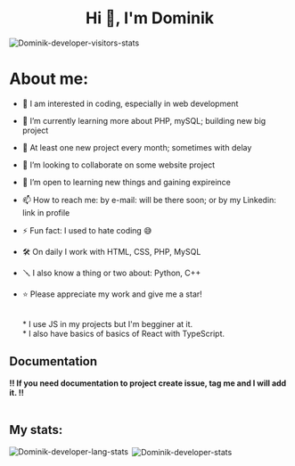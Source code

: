 <h1 align="center">Hi 👋, I'm Dominik </h1>
<p align="left"> <img src="https://komarev.com/ghpvc/?username=Dominik-devekoper&label=Profile%20views&color=0e75b6&style=flat" alt="Dominik-developer-visitors-stats" /> </p>

# About me:

<!-- - 👋 Hi, I’m @Dominik-developer -->
- 👀 I am interested in coding, especially in web development
- 🌱 I’m currently learning more about PHP, mySQL; building new big project 
- 🧩 At least one new project every month; sometimes with delay
- 💞️ I’m looking to collaborate on some website project
- 🤲 I’m open to learning new things and gaining expireince
- 📫 How to reach me: by e-mail: will be there soon; or by my Linkedin: link in profile <!--linkedin.com/in/dominik-szczepański-2a5287294-->
- ⚡ Fun fact: I used to hate coding 😅
- 🛠 On daily I work with HTML, CSS, PHP, MySQL
- 🪛 I also know a thing or two about: Python, C++
- ⭐️ Please appreciate my work and give me a star!

  <br>* I use JS in my projects but I'm begginer at it.
  <br>* I also have basics of basics of React with TypeScript.

## Documentation 
  <b>‼️ If you need documentation to project create issue, tag me and I will add it. ‼️</b>
  <br><br>
  
 <!-- <br><b>=== GETTING BACK ON GITHUB‼️ === </b> -->

## My stats: 
<p><img align="left" src="https://github-readme-stats.vercel.app/api/top-langs?username=Dominik-developer&show_icons=true&locale=en&layout=compact" alt="Dominik-developer-lang-stats" /></p>
<p>&nbsp;<img align="center" src="https://github-readme-stats.vercel.app/api?username=Dominik-developer&show_icons=true&locale=en" alt="Dominik-developer-stats" /></p>
<!--<p><img align="center" src="https://github-readme-streak-stats.herokuapp.com/?user=Dominik-developer&" alt="peter-kimanzi" /></p>-->
